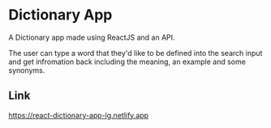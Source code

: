 # Dictionary App

A Dictionary app made using ReactJS and an API.

The user can type a word that they'd like to be defined into the search input and get infromation back including the meaning, an example and some synonyms.

## Link
https://react-dictionary-app-lg.netlify.app
